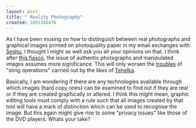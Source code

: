 ```yaml
--- 
layout: post
title: " Reality Photography"
created: 1091340476
---
```

As I have been musing on how to distinguish between real photographs and graphical images printed on photoquality paper in my email exchanges with <a href="http://www.tiffinbox.org">Seshu</a>, I thought I might as well ask you all your opinions on that. I think after <a href="http://www.snopes.com/photos/politics/kerry2.asp">this fiasco</a>, the issue of authentic photographs and manipulated images assumes more significance.  This will only worsen the <a href="http://www.rediff.com/news/2001/oct/23teh.htm">troubles</a> of "sting operations" carried out by the likes of <a href="http://www.rediff.com/news/2001/mar/13tehel.htm">Tehelka</a>. 

Basically, I am wondering if there are any technologies available through which images (hard copy ones) can be examined to find out if they are real or if they are created graphically or altered. I think this might mean, graphic editing tools must comply with a rule such that all images created by that tool will have a mark of distinction which can be used to recognise the image. But this again might give rise to some "privacy issues" like those of the DVD players.  Whats your take?
